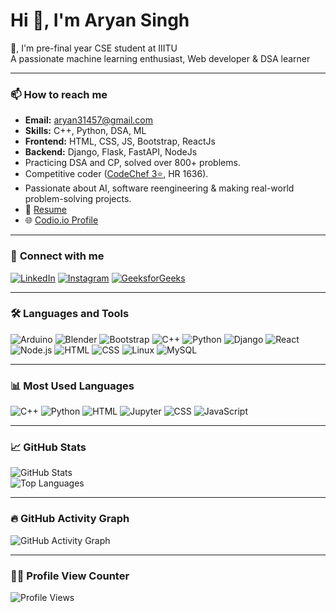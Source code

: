 # Hi 👋, I'm Aryan Singh

👋, I'm pre-final year CSE student at IIITU  
A passionate machine learning enthusiast, Web developer & DSA learner  

---

### 📫 **How to reach me**
- **Email:** [aryan31457@gmail.com](mailto:aryan31457@gmail.com)  
- **Skills:** C++, Python, DSA, ML  
- **Frontend:** HTML, CSS, JS, Bootstrap, ReactJs  
- **Backend:** Django, Flask, FastAPI, NodeJs  
- Practicing DSA and CP, solved over 800+ problems.  
- Competitive coder ([CodeChef 3⭐](https://www.codechef.com/users/aryan31457), HR 1636).  
- Passionate about AI, software reengineering & making real-world problem-solving projects.  
- 📄 [Resume](#)  
- 🌐 [Codio.io Profile](#)

---

### 🔗 **Connect with me**
[![LinkedIn](https://img.shields.io/badge/LinkedIn-%230077B5.svg?style=for-the-badge&logo=linkedin&logoColor=white)](https://linkedin.com/in/your-profile)
[![Instagram](https://img.shields.io/badge/Instagram-%23E4405F.svg?style=for-the-badge&logo=instagram&logoColor=white)](https://instagram.com/your-profile)
[![GeeksforGeeks](https://img.shields.io/badge/GeeksforGeeks-%2314B57F.svg?style=for-the-badge&logo=geeksforgeeks&logoColor=white)](https://auth.geeksforgeeks.org/user/your-profile)

---

### 🛠 **Languages and Tools**
![Arduino](https://img.shields.io/badge/Arduino-%2300979D.svg?style=for-the-badge&logo=arduino&logoColor=white)
![Blender](https://img.shields.io/badge/Blender-%23F5792A.svg?style=for-the-badge&logo=blender&logoColor=white)
![Bootstrap](https://img.shields.io/badge/Bootstrap-%23563D7C.svg?style=for-the-badge&logo=bootstrap&logoColor=white)
![C++](https://img.shields.io/badge/C++-%2300599C.svg?style=for-the-badge&logo=c%2B%2B&logoColor=white)
![Python](https://img.shields.io/badge/Python-3670A0?style=for-the-badge&logo=python&logoColor=ffdd54)
![Django](https://img.shields.io/badge/Django-%23092E20.svg?style=for-the-badge&logo=django&logoColor=white)
![React](https://img.shields.io/badge/React-%2361DAFB.svg?style=for-the-badge&logo=react&logoColor=white)
![Node.js](https://img.shields.io/badge/Node.js-%2343853D.svg?style=for-the-badge&logo=node.js&logoColor=white)
![HTML](https://img.shields.io/badge/HTML5-E34F26?style=for-the-badge&logo=html5&logoColor=white)
![CSS](https://img.shields.io/badge/CSS3-%231572B6.svg?style=for-the-badge&logo=css3&logoColor=white)
![Linux](https://img.shields.io/badge/Linux-%23FCC624.svg?style=for-the-badge&logo=linux&logoColor=black)
![MySQL](https://img.shields.io/badge/MySQL-%234479A1.svg?style=for-the-badge&logo=mysql&logoColor=white)

---

### 📊 **Most Used Languages**
![C++](https://img.shields.io/badge/C++-33.36%25-%2300599C?style=for-the-badge&logo=c%2B%2B&logoColor=white)
![Python](https://img.shields.io/badge/Python-27.17%25-%230077B5?style=for-the-badge&logo=python&logoColor=white)
![HTML](https://img.shields.io/badge/HTML-26.21%25-%23E34F26?style=for-the-badge&logo=html5&logoColor=white)
![Jupyter](https://img.shields.io/badge/Jupyter-9.06%25-%23F37626?style=for-the-badge&logo=jupyter&logoColor=white)
![CSS](https://img.shields.io/badge/CSS-2.72%25-%231572B6?style=for-the-badge&logo=css3&logoColor=white)
![JavaScript](https://img.shields.io/badge/JavaScript-1.47%25-%23F7DF1E?style=for-the-badge&logo=javascript&logoColor=black)

---

### 📈 **GitHub Stats**
![GitHub Stats](https://github-readme-stats.vercel.app/api?username=aryan31457&show_icons=true&theme=radical)  
![Top Languages](https://github-readme-stats.vercel.app/api/top-langs/?username=aryan31457&layout=compact&theme=radical)

---

### 🔥 **GitHub Activity Graph**
![GitHub Activity Graph](https://github-readme-activity-graph.vercel.app/graph?username=aryan31457&theme=react-dark)

---

### 👨‍💻 Profile View Counter
![Profile Views](https://komarev.com/ghpvc/?username=aryan31457&color=blue&style=flat-square)
